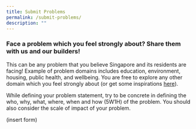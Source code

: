 ```yaml
---
title: Submit Problems
permalink: /submit-problems/
description: ""
---
```

### **Face a problem which you feel strongly about? Share them with us and our builders!**
This can be any problem that you believe Singapore and its residents are facing! Example of problem domains includes education, environment, housing, public health, and wellbeing. You are free to explore any other domain which you feel strongly about (or get some inspirations [here](https://newnaratif.com/the-23-most-important-issues-facing-singapore-in-2022/)).

While defining your problem statement, try to be concrete in defining the who, why, what, where, when and how (5W1H) of the problem. You should also consider the scale of impact of your problem.

(insert form)